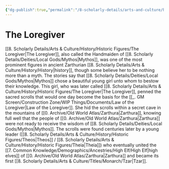 ```yaml
---
{"dg-publish":true,"permalink":"/8-scholarly-details/arts-and-culture/history/historic-figures/the-loregiver/","noteIcon":""}
---
```


# The Loregiver

[[8. Scholarly Details/Arts & Culture/History/Historic Figures/The Loregiver\|The Loregiver]], also called the Handmaiden of [[8. Scholarly Details/Deities/Local Gods/Mythos\|Mythos]], was one of the most prominent figures in ancient Zarthurian [[8. Scholarly Details/Arts & Culture/History/History\|history]], though some believe her to be nothing more than a myth. The stories say that [[8. Scholarly Details/Deities/Local Gods/Mythos\|Mythos]] chose a beautiful young girl unto whom to bestow their knowledge. This girl, who was later called [[8. Scholarly Details/Arts & Culture/History/Historic Figures/The Loregiver\|The Loregiver]], penned the sacred scrolls that would one day become the basis for the [[_. GM Screen/Construction Zone/WIP Things/Documents/Law of the Loregiver\|Law of the Loregiver]]. She hid the scrolls within a secret cave in the mountains of [[0. Archive/Old World Atlas/Zarthura\|Zarthura]], knowing full well that the people of [[0. Archive/Old World Atlas/Zarthura\|Zarthura]] were not ready to receive the wisdom of [[8. Scholarly Details/Deities/Local Gods/Mythos\|Mythos]]. The scrolls were found centuries later by a young leader ([[8. Scholarly Details/Arts & Culture/History/Historic Figures/Theos\|Theos]] / [[8. Scholarly Details/Arts & Culture/History/Historic Figures/Theia\|Theia]]) who eventually united the [[7. Common Knowledge/Demographics/Ancestries/High Elf/High Elf\|high elves]] of [[0. Archive/Old World Atlas/Zarthura\|Zarthura]] and became its first [[8. Scholarly Details/Arts & Culture/Titles/Monarch/Tzar\|Tzar]]. 
